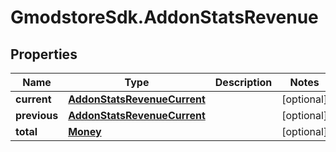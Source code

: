 # GmodstoreSdk.AddonStatsRevenue

## Properties

Name | Type | Description | Notes
------------ | ------------- | ------------- | -------------
**current** | [**AddonStatsRevenueCurrent**](AddonStatsRevenueCurrent.md) |  | [optional] 
**previous** | [**AddonStatsRevenueCurrent**](AddonStatsRevenueCurrent.md) |  | [optional] 
**total** | [**Money**](Money.md) |  | [optional] 


